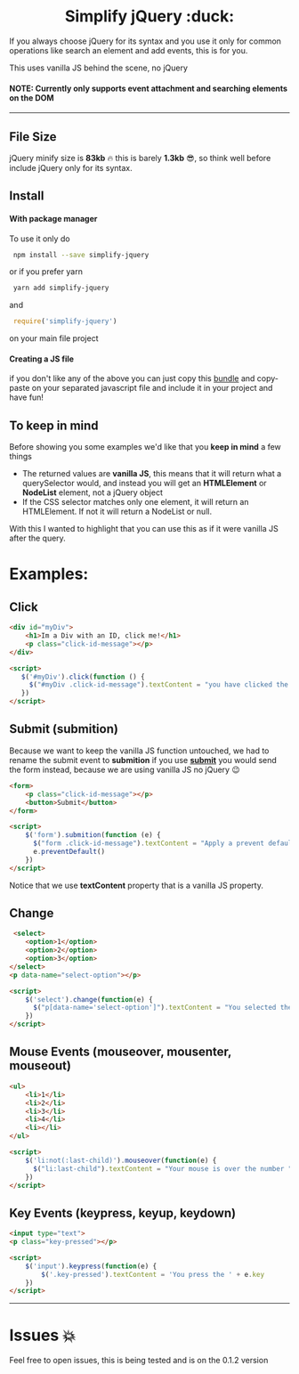 <h1 align="center">Simplify jQuery :duck: </h1>

If you always choose jQuery for its syntax and you use it only for common operations like search an element and add events, this is for you.

This uses vanilla JS behind the scene, no jQuery

#### **NOTE: Currently only supports event attachment and searching elements on the DOM**

---

## File Size
jQuery minify size is **83kb** :fire: this is barely **1.3kb** :sunglasses:, so think well before include jQuery only for its syntax.

## Install
#### With package manager
To use it only do

```sh
 npm install --save simplify-jquery
```
or if you prefer yarn

```sh
 yarn add simplify-jquery
```

and

```js
 require('simplify-jquery')
```

on your main file project

#### Creating a JS file
if you don't like any of the above you can just copy this [bundle](https://raw.githubusercontent.com/raxor123/simplify-jquery/master/dist/simplify-jquery.js) and copy-paste on your separated javascript file and include it in your project and have fun!

## To keep in mind
Before showing you some examples we'd like that you **keep in mind** a few things

- The returned values are **vanilla JS**, this means that it will return what a querySelector would, and instead you will get an **HTMLElement** or **NodeList** element, not a jQuery object
- If the CSS selector matches only one element, it will return an HTMLElement. If not it will return a NodeList or null.

With this I wanted to highlight that you can use this as if it were vanilla JS after the query.

# Examples:

## Click
```html
<div id="myDiv">
    <h1>Im a Div with an ID, click me!</h1>
    <p class="click-id-message"></p>
</div>

<script>
   $('#myDiv').click(function () {
     $("#myDiv .click-id-message").textContent = "you have clicked the div"
   })
</script>
```

## Submit (submition)
 Because we want to keep the vanilla JS function untouched, we had to rename the submit event to **submition** if you use **[submit](https://developer.mozilla.org/en-US/docs/Web/API/HTMLFormElement/submit)** you would send the form instead, because we are using vanilla JS no jQuery :wink:
```html
<form>
    <p class="click-id-message"></p>
    <button>Submit</button>
</form>

<script>
    $('form').submition(function (e) {
      $("form .click-id-message").textContent = "Apply a prevent default"
      e.preventDefault()
    })
</script>
```
Notice that we use **textContent** property that is a vanilla JS property.
## Change
```html
 <select>
    <option>1</option>
    <option>2</option>
    <option>3</option>
</select>
<p data-name="select-option"></p>

<script>
    $('select').change(function(e) {
      $("p[data-name='select-option']").textContent = "You selected the "+ e.target.value + " option"
    })
</script>
```

## Mouse Events (mouseover, mousenter, mouseout)
```html
<ul>
    <li>1</li>
    <li>2</li>
    <li>3</li>
    <li>4</li>
    <li></li>
</ul>

<script>
    $('li:not(:last-child)').mouseover(function(e) {
      $("li:last-child").textContent = "Your mouse is over the number "+ e.target.textContent
    })
</script>
```

## Key Events (keypress, keyup, keydown)
```html
<input type="text">
<p class="key-pressed"></p>

<script>
    $('input').keypress(function(e) {
        $('.key-pressed').textContent = 'You press the ' + e.key
    })
</script>
```
----
# Issues :boom:

Feel free to open issues, this is being tested and is on the 0.1.2 version
